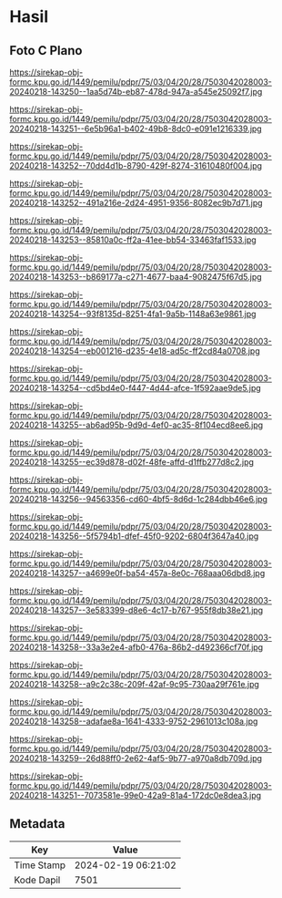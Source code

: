 # Hasil

## Foto C Plano

https://sirekap-obj-formc.kpu.go.id/1449/pemilu/pdpr/75/03/04/20/28/7503042028003-20240218-143250--1aa5d74b-eb87-478d-947a-a545e25092f7.jpg

https://sirekap-obj-formc.kpu.go.id/1449/pemilu/pdpr/75/03/04/20/28/7503042028003-20240218-143251--6e5b96a1-b402-49b8-8dc0-e091e1216339.jpg

https://sirekap-obj-formc.kpu.go.id/1449/pemilu/pdpr/75/03/04/20/28/7503042028003-20240218-143252--70dd4d1b-8790-429f-8274-31610480f004.jpg

https://sirekap-obj-formc.kpu.go.id/1449/pemilu/pdpr/75/03/04/20/28/7503042028003-20240218-143252--491a216e-2d24-4951-9356-8082ec9b7d71.jpg

https://sirekap-obj-formc.kpu.go.id/1449/pemilu/pdpr/75/03/04/20/28/7503042028003-20240218-143253--85810a0c-ff2a-41ee-bb54-33463faf1533.jpg

https://sirekap-obj-formc.kpu.go.id/1449/pemilu/pdpr/75/03/04/20/28/7503042028003-20240218-143253--b869177a-c271-4677-baa4-9082475f67d5.jpg

https://sirekap-obj-formc.kpu.go.id/1449/pemilu/pdpr/75/03/04/20/28/7503042028003-20240218-143254--93f8135d-8251-4fa1-9a5b-1148a63e9861.jpg

https://sirekap-obj-formc.kpu.go.id/1449/pemilu/pdpr/75/03/04/20/28/7503042028003-20240218-143254--eb001216-d235-4e18-ad5c-ff2cd84a0708.jpg

https://sirekap-obj-formc.kpu.go.id/1449/pemilu/pdpr/75/03/04/20/28/7503042028003-20240218-143254--cd5bd4e0-f447-4d44-afce-1f592aae9de5.jpg

https://sirekap-obj-formc.kpu.go.id/1449/pemilu/pdpr/75/03/04/20/28/7503042028003-20240218-143255--ab6ad95b-9d9d-4ef0-ac35-8f104ecd8ee6.jpg

https://sirekap-obj-formc.kpu.go.id/1449/pemilu/pdpr/75/03/04/20/28/7503042028003-20240218-143255--ec39d878-d02f-48fe-affd-d1ffb277d8c2.jpg

https://sirekap-obj-formc.kpu.go.id/1449/pemilu/pdpr/75/03/04/20/28/7503042028003-20240218-143256--94563356-cd60-4bf5-8d6d-1c284dbb46e6.jpg

https://sirekap-obj-formc.kpu.go.id/1449/pemilu/pdpr/75/03/04/20/28/7503042028003-20240218-143256--5f5794b1-dfef-45f0-9202-6804f3647a40.jpg

https://sirekap-obj-formc.kpu.go.id/1449/pemilu/pdpr/75/03/04/20/28/7503042028003-20240218-143257--a4699e0f-ba54-457a-8e0c-768aaa06dbd8.jpg

https://sirekap-obj-formc.kpu.go.id/1449/pemilu/pdpr/75/03/04/20/28/7503042028003-20240218-143257--3e583399-d8e6-4c17-b767-955f8db38e21.jpg

https://sirekap-obj-formc.kpu.go.id/1449/pemilu/pdpr/75/03/04/20/28/7503042028003-20240218-143258--33a3e2e4-afb0-476a-86b2-d492366cf70f.jpg

https://sirekap-obj-formc.kpu.go.id/1449/pemilu/pdpr/75/03/04/20/28/7503042028003-20240218-143258--a9c2c38c-209f-42af-9c95-730aa29f761e.jpg

https://sirekap-obj-formc.kpu.go.id/1449/pemilu/pdpr/75/03/04/20/28/7503042028003-20240218-143258--adafae8a-1641-4333-9752-2961013c108a.jpg

https://sirekap-obj-formc.kpu.go.id/1449/pemilu/pdpr/75/03/04/20/28/7503042028003-20240218-143259--26d88ff0-2e62-4af5-9b77-a970a8db709d.jpg

https://sirekap-obj-formc.kpu.go.id/1449/pemilu/pdpr/75/03/04/20/28/7503042028003-20240218-143251--7073581e-99e0-42a9-81a4-172dc0e8dea3.jpg


## Metadata

| Key        | Value               |
| ---------- | ------------------- |
| Time Stamp | 2024-02-19 06:21:02 |
| Kode Dapil | 7501                |



